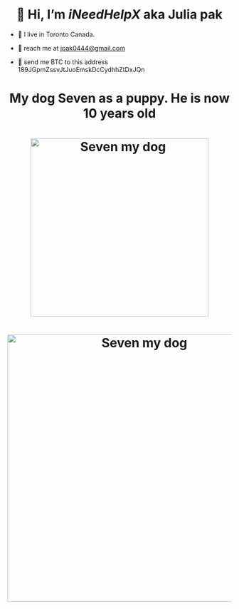 # <h1 align="center" id="heading">👋 Hi, I’m _iNeedHelpX_ aka Julia pak</h1>
- 👀 I live in Toronto Canada. 

- 💞️ reach me at jpak0444@gmail.com
- 🧧 send me BTC to this address 189JGpmZssvJtJuoEmskDcCydhhZtDxJQn 

# <h1 align="center" id="heading">My dog Seven as a puppy. He is now 10 years old</h1>

<h1 align="center"> <img src="https://user-images.githubusercontent.com/41366455/164845653-7ec09024-31b0-4e17-a235-9c8eaac8efb1.jpeg" alt="Seven my dog" width="400"/> </h1>

<h1 align="center"> <img src="https://user-images.githubusercontent.com/41366455/164865863-4419746b-d592-48cb-97b9-407117392ebb.jpg" alt="Seven my dog" width="600"/> </h1>
